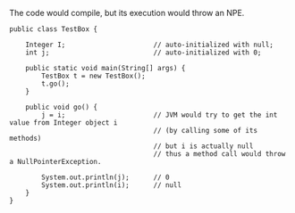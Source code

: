 The code would compile, but its execution would throw an NPE.

    public class TestBox {
        
        Integer I;                      // auto-initialized with null;
        int j;                          // auto-initialized with 0;
        
        public static void main(String[] args) {
            TestBox t = new TestBox();
            t.go();
        }
        
        public void go() {
            j = i;                      // JVM would try to get the int value from Integer object i
                                        // (by calling some of its methods)
                                        // but i is actually null
                                        // thus a method call would throw a NullPointerException.
                                        
            System.out.println(j);      // 0
            System.out.println(i);      // null
        }
    }